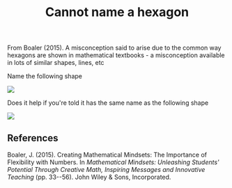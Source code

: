 ﻿---
backlinks:
- title: Mathematical misconceptions and difficulties
  url: /memex/sense/Teaching/Mathematics/math-misconceptions/mathematical-misconceptions.html
title: Cannot name a hexagon
---
From Boaler (2015). A misconception said to arise due to the common way hexagons are shown in mathematical textbooks - a misconception available in lots of similar shapes, lines, etc

Name the following shape

![](https://djon.es/assets/memex/sense/Teaching/Mathematics/math-misconceptions/images/funnyHexagon.png)

Does it help if you're told it has the same name as the following shape

![](https://djon.es/assets/memex/sense/Teaching/Mathematics/math-misconceptions/images/traditionalHexagon.png)

## References

Boaler, J. (2015). Creating Mathematical Mindsets: The Importance of Flexibility with Numbers. In *Mathematical Mindsets: Unleashing Students' Potential Through Creative Math, Inspiring Messages and Innovative Teaching* (pp. 33--56). John Wiley & Sons, Incorporated.